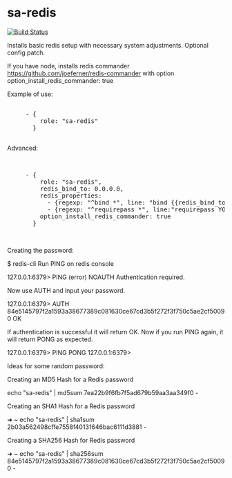 sa-redis
=========

[![Build Status](https://travis-ci.org/softasap/sa-redis.svg?branch=master)](https://travis-ci.org/softasap/sa-redis)


Installs basic redis setup with necessary system adjustments. Optional config patch.

If you have node, installs redis commander https://github.com/joeferner/redis-commander  with option  option_install_redis_commander: true

Example of use:

<pre>

     - {
         role: "sa-redis"
       }

</pre>

Advanced:

<pre>


     - {
         role: "sa-redis",
         redis_bind_to: 0.0.0.0,
         redis_properties:
           - {regexp: "^bind *", line: "bind {{redis_bind_to}}"}
           - {regexp: "^requirepass *", line:"requirepass YOUR_SECURE_PASS"}
         option_install_redis_commander: true         
       }


</pre>


Creating the password:


$ redis-cli Run PING on redis console

127.0.0.1:6379> PING (error) NOAUTH Authentication required.

Now use AUTH and input your password.

127.0.0.1:6379> AUTH 84e5145797f2a1593a38677389c081630ce67cd3b5f272f3f750c5ae2cf50090 OK

If authentication is successful it will return OK. Now if you run PING again, it will return PONG as expected.

127.0.0.1:6379> PING PONG 127.0.0.1:6379>


Ideas for some random password:

Creating an MD5 Hash for a Redis password

echo "sa-redis" | md5sum
7ea22b9f6fb7f5ad679b59aa3aa349f0  -


Creating an SHA1 Hash for a Redis password

➜  ~  echo "sa-redis" | sha1sum
2b03a562498cffe7558f40131646bac6111d3881  -


Creating a SHA256 Hash for Redis password

➜  ~  echo "sa-redis" | sha256sum
84e5145797f2a1593a38677389c081630ce67cd3b5f272f3f750c5ae2cf50090  -
